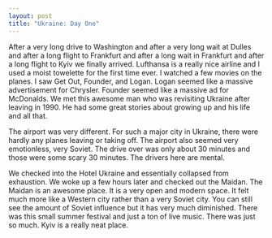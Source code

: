 ```yaml
---
layout: post
title: "Ukraine: Day One"
---
```


After a very long drive to Washington and after a very long wait at Dulles and after a long flight to
Frankfurt and after a long wait in Frankfurt and after a long flight to Kyiv we finally arrived.
Lufthansa is a really nice airline and I used a moist towelette for the first time ever. I watched a few
movies on the planes. I saw Get Out, Founder, and Logan. Logan seemed like a massive
advertisement for Chrysler. Founder seemed like a massive ad for McDonalds. We met this awesome
man who was revisiting Ukraine after leaving in 1990. He had some great stories about growing up
and his life and all that. 

The airport was very different. For such a major city in Ukraine, there were hardly any planes
leaving or taking off. The airport also seemed very emotionless, very Soviet. The drive over was only
about 30 minutes and those were some scary 30 minutes. The drivers here are mental.

We checked into the Hotel Ukraine and essentially collapsed from exhaustion. We woke up a few
hours later and checked out the Maidan. The Maidan is an awesome place. It is a very open and
modern space. It felt much more like a Western city rather than a very Soviet city. You can still see
the amount of Soviet influence but it has very much diminished. There was this small summer
festival and just a ton of live music. There was just so much. Kyiv is a really neat place.
